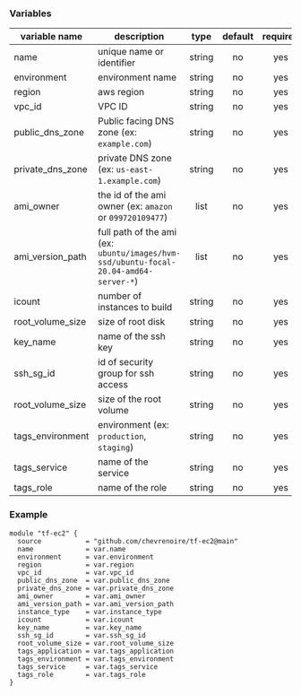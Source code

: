 ### Variables
| variable name | description | type | default | required |
|--- | --- | :---: | :---: | :---: |
| name | unique name or identifier | string | no | yes | 
| environment | environment name | string | no | yes |
| region | aws region | string | no | yes | 
| vpc_id | VPC ID | string | no | yes |
| public_dns_zone | Public facing DNS zone (ex: `example.com`) | string | no | yes |
| private_dns_zone | private DNS zone (ex: `us-east-1.example.com`) | string | no | yes | 
| ami_owner | the id of the ami owner (ex: `amazon` or `099720109477`) | list | no | yes |
| ami_version_path | full path of the ami (ex: `ubuntu/images/hvm-ssd/ubuntu-focal-20.04-amd64-server-*`) | list | no | yes |
| icount | number of instances to build | string | no | yes | 
| root_volume_size | size of root disk | string | no | yes |
| key_name | name of the ssh key | string | no | yes | 
| ssh_sg_id | id of security group for ssh access | string | no | yes |
| root_volume_size | size of the root volume | string | no | yes |
| tags_environment | environment (ex: `production`, `staging`) | string | no | yes |
| tags_service | name of the service | string | no | yes |
| tags_role | name of the role | string | no | yes |

### Example
```
module "tf-ec2" {
  source           = "github.com/chevrenoire/tf-ec2@main"
  name             = var.name
  environment      = var.environment
  region           = var.region
  vpc_id           = var.vpc_id
  public_dns_zone  = var.public_dns_zone
  private_dns_zone = var.private_dns_zone
  ami_owner        = var.ami_owner
  ami_version_path = var.ami_version_path
  instance_type    = var.instance_type
  icount           = var.icount
  key_name         = var.key_name
  ssh_sg_id        = var.ssh_sg_id
  root_volume_size = var.root_volume_size
  tags_application = var.tags_application
  tags_environment = var.tags_environment
  tags_service     = var.tags_service
  tags_role        = var.tags_role
}
```